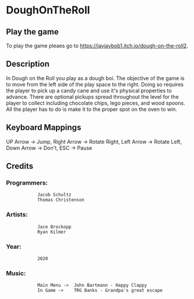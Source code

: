 # DoughOnTheRoll

## Play the game
To play the game pleaes go to https://jayjaybob1.itch.io/dough-on-the-roll2.

## Description 
In Dough on the Roll you play as a dough boi. The objective of the game is to move from the left side
of the play space to the right. Doing so requires the player to pick up a candy cane and use it's
physical properties to advance. There are optional pickups spread throughout the level for the player
to collect including chocolate chips, lego pieces, and wood spoons. All the player has to do is make
it to the proper spot on the oven to win.

## Keyboard Mappings 
UP Arrow -> Jump, Right Arrow -> Rotate Right, Left Arrow -> Rotate Left, Down Arrow -> Don't, ESC -> Pause

## Credits
  ### Programmers:  
                Jacob Schultz
                Thomas Christenson
                
  ### Artists:      
                Jace Brockopp
                Ryan Kilmer
                
  ### Year:         
                2020
  
  ### Music:        
                Main Menu ->  John Bartmann - Happy Clappy
                In Game ->    TRG Banks - Grandpa's great escape
                
